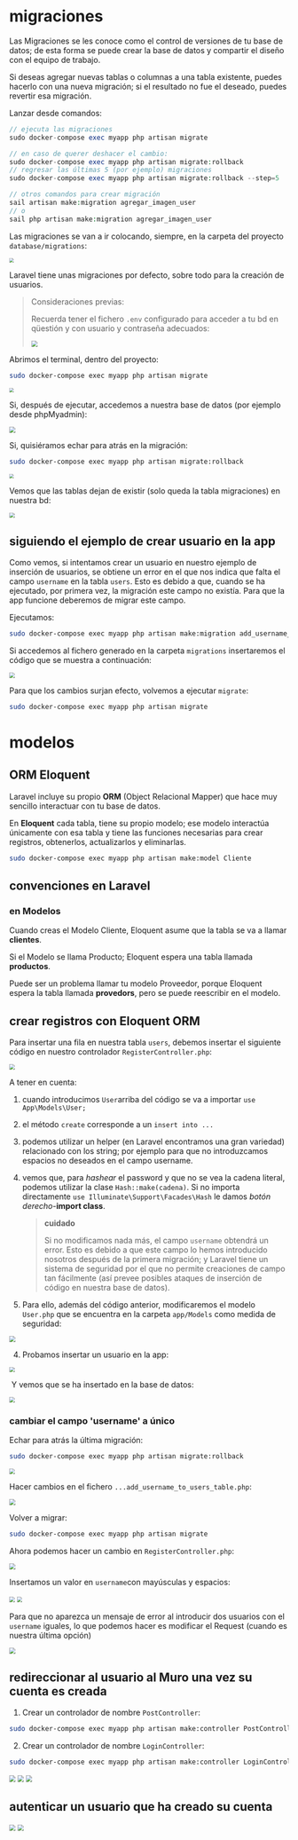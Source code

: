 

# migraciones

Las Migraciones se les conoce como el control de versiones de tu base de datos; de esta forma se puede crear la base de datos y compartir el diseño con el equipo de trabajo.

Si deseas agregar nuevas tablas o columnas a una tabla existente, puedes hacerlo con una nueva migración; si el resultado no fue el deseado, puedes revertir esa migración.

Lanzar desde comandos:

```php
// ejecuta las migraciones
sudo docker-compose exec myapp php artisan migrate

// en caso de querer deshacer el cambio:    
sudo docker-compose exec myapp php artisan migrate:rollback
// regresar las últimas 5 (por ejemplo) migraciones  
sudo docker-compose exec myapp php artisan migrate:rollback --step=5

// otros comandos para crear migración    
sail artisan make:migration agregar_imagen_user
// o
sail php artisan make:migration agregar_imagen_user
```

Las migraciones se van a ir colocando, siempre, en la carpeta del proyecto `database/migrations`:

<img src="./assets/ud07_migraciones01.png" style="zoom:50%;" />

Laravel tiene unas migraciones por defecto, sobre todo para la creación de usuarios.

> Consideraciones previas:
>
> Recuerda tener el fichero `.env` configurado para acceder a tu bd en qüestión y con usuario y contraseña adecuados:
>
> <img src="./assets/ud07_migraciones02.png" style="zoom:70%;" />

Abrimos el terminal, dentro del proyecto:

```sh
sudo docker-compose exec myapp php artisan migrate
```

<img src="./assets/ud07_migraciones03.png" style="zoom:50%;" />

Si, después de ejecutar, accedemos a nuestra base de datos (por ejemplo desde phpMyadmin):

<img src="./assets/ud07_migraciones04.png" style="zoom:70%;" />

Si, quisiéramos echar para atrás en la migración:

```sh
sudo docker-compose exec myapp php artisan migrate:rollback
```

<img src="./assets/ud07_migraciones05.png" style="zoom:50%;" />

Vemos que las tablas dejan de existir (solo queda la tabla migraciones) en nuestra bd:

<img src="./assets/ud07_migraciones06.png" style="zoom:60%;" />



## siguiendo el ejemplo de crear usuario en la app

Como vemos, si intentamos crear un usuario en nuestro ejemplo de inserción de usuarios, se obtiene un error en el que nos indica que falta el campo `username` en la tabla `users`. Esto es debido a que, cuando se ha ejecutado, por primera vez, la migración este campo no existía. Para que la app funcione deberemos de migrar este campo.

Ejecutamos:

```sh
sudo docker-compose exec myapp php artisan make:migration add_username_to_users_table
```

Si accedemos al fichero generado en la carpeta `migrations` insertaremos el código que se muestra a continuación:

<img src="./assets/ud07_migraciones07.png" style="zoom:60%;" />

Para que los cambios surjan efecto, volvemos a ejecutar `migrate`:

```sh
sudo docker-compose exec myapp php artisan migrate
```

# modelos

## ORM Eloquent

Laravel incluye su propio **ORM** (Object Relacional Mapper) que hace muy sencillo interactuar con tu base de datos.

En **Eloquent** cada tabla, tiene su propio modelo; ese modelo interactúa únicamente con esa tabla y tiene las funciones necesarias para crear registros, obtenerlos, actualizarlos y eliminarlas.

```sh
sudo docker-compose exec myapp php artisan make:model Cliente
```

## convenciones en Laravel

### en Modelos

Cuando creas el Modelo Cliente, Eloquent asume que la tabla se va a llamar **clientes**.

Si el Modelo se llama Producto; Eloquent espera una tabla llamada **productos**.

Puede ser un problema llamar tu modelo Proveedor, porque Eloquent espera la tabla llamada **provedors**, pero se puede reescribir en el modelo.

## crear registros con Eloquent ORM

Para insertar una fila en nuestra tabla `users`, debemos insertar el siguiente código en nuestro controlador `RegisterController.php`:

<img src="./assets/ud07_insertar01.png" style="zoom:60%;" />

A tener en cuenta:

1. cuando introducimos `User`arriba del código se va a importar `use App\Models\User;`

2. el método `create` corresponde a un `insert into ...`

3. podemos utilizar un helper (en Laravel encontramos una gran variedad) relacionado con los string; por ejemplo para que no introduzcamos espacios no deseados en el campo username.

4. vemos que, para *hashear* el password y que no se vea la cadena literal, podemos utilizar la clase `Hash::make(cadena)`. Si no importa directamente `use Illuminate\Support\Facades\Hash` le damos *botón derecho*-**import class**.

   > **cuidado**
   >
   > Si no modificamos nada más, el campo `username` obtendrá un error. Esto es debido a que este campo lo hemos introducido nosotros después de la primera migración; y Laravel tiene un sistema de seguridad por el que no permite creaciones de campo tan fácilmente (así prevee posibles ataques de inserción de código en nuestra base de datos).

5. Para ello, además del código anterior, modificaremos el modelo `User.php` que se encuentra en la carpeta `app/Models` como medida de seguridad:

<img src="./assets/ud07_insertar02.png" style="zoom:70%;" />

4. Probamos insertar un usuario en la app:

<img src="./assets/ud07_insertar03.png" style="zoom:60%;" />

​	Y vemos que se ha insertado en la base de datos:

<img src="./assets/ud07_insertar04.png" style="zoom:60%;" />

### cambiar el campo 'username' a único

Echar para atrás la última migración:

```sh
sudo docker-compose exec myapp php artisan migrate:rollback
```

<img src="./assets/ud07_migraciones08.png" style="zoom:60%;" />

Hacer cambios en el fichero `...add_username_to_users_table.php`:

<img src="./assets/ud07_migraciones09.png" style="zoom:70%;" />

Volver a migrar:

```sh
sudo docker-compose exec myapp php artisan migrate
```

Ahora podemos hacer un cambio en `RegisterController.php`:

<img src="./assets/ud07_insertar05.png" style="zoom:70%;" />

Insertamos un valor en `username`con mayúsculas y espacios:

<img src="./assets/ud07_insertar06.png" style="zoom:60%;" />

<img src="./assets/ud07_insertar07.png" style="zoom:60%;" />

Para que no aparezca un mensaje de error al introducir dos usuarios con el `username` iguales, lo que podemos hacer es modificar el Request (cuando es nuestra última opción) 

<img src="./assets/ud07_insertar08.png" style="zoom:70%;" />

## redireccionar al usuario al Muro una vez su cuenta es creada

1. Crear un controlador de nombre `PostController`:

```sh
sudo docker-compose exec myapp php artisan make:controller PostController
```

2. Crear un controlador de nombre `LoginController`:

```sh
sudo docker-compose exec myapp php artisan make:controller LoginController
```

<img src="./assets/ud07_insertar09.png" style="zoom:70%;" />

<img src="./assets/ud07_insertar10.png" style="zoom:70%;" />

<img src="./assets/ud07_insertar11.png" style="zoom:70%;" />

## autenticar un usuario que ha creado su cuenta



<img src="./assets/ud07_insertar12.png" style="zoom:70%;" />



<img src="./assets/ud07_insertar13.png" style="zoom:70%;" />